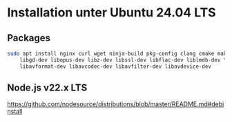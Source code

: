 # Installation unter Ubuntu 24.04 LTS

## Packages

```bash
sudo apt install nginx curl wget ninja-build pkg-config clang cmake make git patch ca-certificates \
    libgd-dev libopus-dev libz-dev libssl-dev libflac-dev liblmdb-dev \
    libavformat-dev libavcodec-dev libavfilter-dev libavdevice-dev
```

## Node.js v22.x LTS

https://github.com/nodesource/distributions/blob/master/README.md#debinstall

